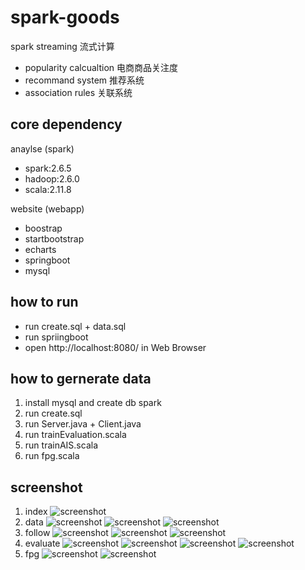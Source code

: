 # spark-goods
spark streaming 流式计算
- popularity calcualtion 电商商品关注度
- recommand system 推荐系统
- association rules 关联系统

## core dependency
anaylse (spark)
- spark:2.6.5
- hadoop:2.6.0
- scala:2.11.8

website (webapp)
- boostrap
- startbootstrap
- echarts
- springboot
- mysql

## how to run
- run create.sql + data.sql
- run spriingboot
- open http://localhost:8080/ in Web Browser

## how to gernerate data
1. install mysql and create db spark
2. run create.sql
2. run Server.java + Client.java
3. run trainEvaluation.scala
4. run trainAIS.scala
5. run fpg.scala


## screenshot
1. index
  ![screenshot](img/1.png)
2. data
  ![screenshot](img/2.png)
  ![screenshot](img/3.png)
  ![screenshot](img/4.png)
3. follow
  ![screenshot](img/5.png)
  ![screenshot](img/6.png)
  ![screenshot](img/7.png)
4. evaluate
  ![screenshot](img/8.png)
  ![screenshot](img/9.png)
  ![screenshot](img/10.png)
  ![screenshot](img/11.png)
5. fpg
  ![screenshot](img/12.png)
  ![screenshot](img/13.png)
